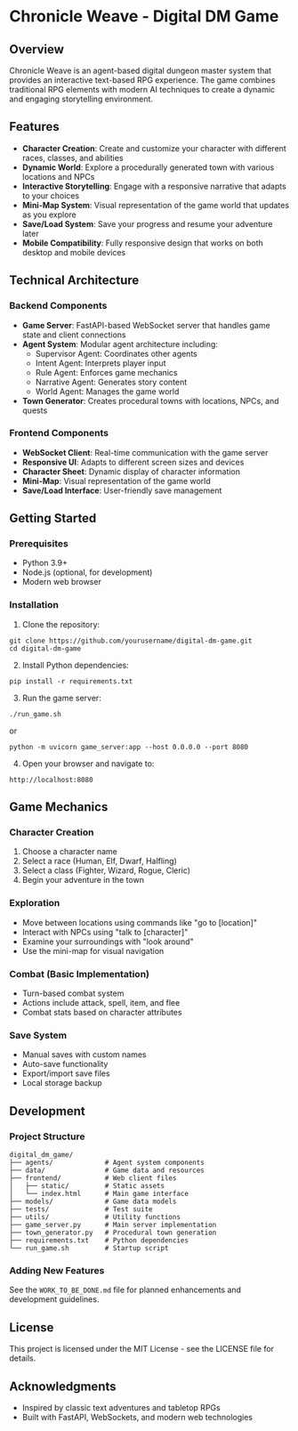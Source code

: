 # Chronicle Weave - Digital DM Game

## Overview

Chronicle Weave is an agent-based digital dungeon master system that provides an interactive text-based RPG experience. The game combines traditional RPG elements with modern AI techniques to create a dynamic and engaging storytelling environment.

## Features

- **Character Creation**: Create and customize your character with different races, classes, and abilities
- **Dynamic World**: Explore a procedurally generated town with various locations and NPCs
- **Interactive Storytelling**: Engage with a responsive narrative that adapts to your choices
- **Mini-Map System**: Visual representation of the game world that updates as you explore
- **Save/Load System**: Save your progress and resume your adventure later
- **Mobile Compatibility**: Fully responsive design that works on both desktop and mobile devices

## Technical Architecture

### Backend Components

- **Game Server**: FastAPI-based WebSocket server that handles game state and client connections
- **Agent System**: Modular agent architecture including:
  - Supervisor Agent: Coordinates other agents
  - Intent Agent: Interprets player input
  - Rule Agent: Enforces game mechanics
  - Narrative Agent: Generates story content
  - World Agent: Manages the game world
- **Town Generator**: Creates procedural towns with locations, NPCs, and quests

### Frontend Components

- **WebSocket Client**: Real-time communication with the game server
- **Responsive UI**: Adapts to different screen sizes and devices
- **Character Sheet**: Dynamic display of character information
- **Mini-Map**: Visual representation of the game world
- **Save/Load Interface**: User-friendly save management

## Getting Started

### Prerequisites

- Python 3.9+
- Node.js (optional, for development)
- Modern web browser

### Installation

1. Clone the repository:
```
git clone https://github.com/yourusername/digital-dm-game.git
cd digital-dm-game
```

2. Install Python dependencies:
```
pip install -r requirements.txt
```

3. Run the game server:
```
./run_game.sh
```
or
```
python -m uvicorn game_server:app --host 0.0.0.0 --port 8080
```

4. Open your browser and navigate to:
```
http://localhost:8080
```

## Game Mechanics

### Character Creation

1. Choose a character name
2. Select a race (Human, Elf, Dwarf, Halfling)
3. Select a class (Fighter, Wizard, Rogue, Cleric)
4. Begin your adventure in the town

### Exploration

- Move between locations using commands like "go to [location]"
- Interact with NPCs using "talk to [character]"
- Examine your surroundings with "look around"
- Use the mini-map for visual navigation

### Combat (Basic Implementation)

- Turn-based combat system
- Actions include attack, spell, item, and flee
- Combat stats based on character attributes

### Save System

- Manual saves with custom names
- Auto-save functionality
- Export/import save files
- Local storage backup

## Development

### Project Structure

```
digital_dm_game/
├── agents/             # Agent system components
├── data/               # Game data and resources
├── frontend/           # Web client files
│   ├── static/         # Static assets
│   └── index.html      # Main game interface
├── models/             # Game data models
├── tests/              # Test suite
├── utils/              # Utility functions
├── game_server.py      # Main server implementation
├── town_generator.py   # Procedural town generation
├── requirements.txt    # Python dependencies
└── run_game.sh         # Startup script
```

### Adding New Features

See the `WORK_TO_BE_DONE.md` file for planned enhancements and development guidelines.

## License

This project is licensed under the MIT License - see the LICENSE file for details.

## Acknowledgments

- Inspired by classic text adventures and tabletop RPGs
- Built with FastAPI, WebSockets, and modern web technologies
